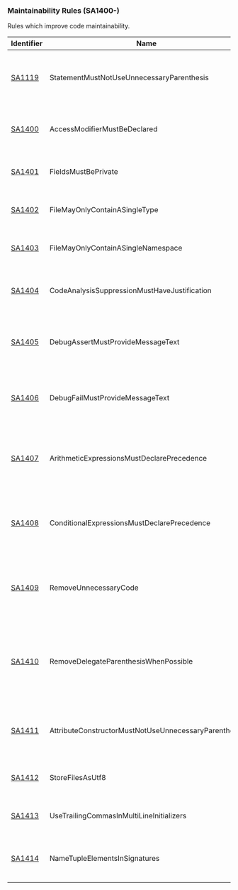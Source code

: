 ### Maintainability Rules (SA1400-)
Rules which improve code maintainability.

Identifier | Name | Description
-----------|------|------------
[SA1119](SA1119.md) | StatementMustNotUseUnnecessaryParenthesis | A C# statement contains parenthesis which are unnecessary and should be removed. 
[SA1400](SA1400.md) | AccessModifierMustBeDeclared | The access modifier for a C# element has not been explicitly defined. 
[SA1401](SA1401.md) | FieldsMustBePrivate | A field within a C# class has an access modifier other than private. 
[SA1402](SA1402.md) | FileMayOnlyContainASingleType | A C# code file contains more than one unique type. 
[SA1403](SA1403.md) | FileMayOnlyContainASingleNamespace | A C# code file contains more than one namespace. 
[SA1404](SA1404.md) | CodeAnalysisSuppressionMustHaveJustification | A Code Analysis SuppressMessage attribute does not include a justification. 
[SA1405](SA1405.md) | DebugAssertMustProvideMessageText | A call to Debug.Assert in C# code does not include a descriptive message. 
[SA1406](SA1406.md) | DebugFailMustProvideMessageText | A call to Debug.Fail in C# code does not include a descriptive message. 
[SA1407](SA1407.md) | ArithmeticExpressionsMustDeclarePrecedence | A C# statement contains a complex arithmetic expression which omits parenthesis around operators. 
[SA1408](SA1408.md) | ConditionalExpressionsMustDeclarePrecedence | A C# statement contains a complex conditional expression which omits parenthesis around operators. 
[SA1409](SA1409.md) | RemoveUnnecessaryCode | A C# file contains code which is unnecessary and can be removed without changing the overall logic of the code. 
[SA1410](SA1410.md) | RemoveDelegateParenthesisWhenPossible | A call to a C# anonymous method does not contain any method parameters, yet the statement still includes parenthesis. 
[SA1411](SA1411.md) | AttributeConstructorMustNotUseUnnecessaryParenthesis | An attribute declaration does not contain any parameters, yet it still includes parenthesis. 
[SA1412](SA1412.md) | StoreFilesAsUtf8 | The encoding of the file is not UTF-8 with byte order mark. 
[SA1413](SA1413.md) | UseTrailingCommasInMultiLineInitializers | A multi-line initializer should use a comma on the last item. 
[SA1414](SA1414.md) | NameTupleElementsInSignatures | Provide names for tuple elements appearing in member signatures.
